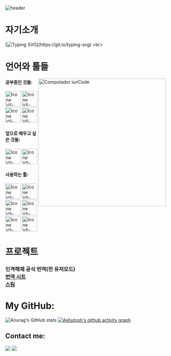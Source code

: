 ![header](https://capsule-render.vercel.app/api?type=waving&height=300&color=4166F5&text=Hello,%20I'm%20koori!&textBg=false&fontColor=234794&fontSize=90&animation=fadeIn)

# **자기소개**
[![Typing SVG](https://readme-typing-svg.demolab.com?font=Black+Han+Sans&duration=3000&pause=1000&color=2956B2&random=false&width=435&lines=%EC%A0%80%EB%8A%94+%EA%B2%8C%EC%9E%84%EB%A7%88%EC%9D%B4%EC%8A%A4%ED%84%B0%EA%B3%A0%EC%97%90+%EC%9E%AC%ED%95%99+%EC%A4%91%EC%9D%B8;1%ED%95%99%EB%85%84+%EC%B5%9C%EC%B0%AC%ED%98%B8%EC%9E%85%EB%8B%88%EB%8B%A4!)](https://git.io/typing-svg)
<br>

# **언어와 툴들**

<img src="https://raw.githubusercontent.com/MicaelliMedeiros/micaellimedeiros/master/image/computer-illustration.png" min-width="400px" max-width="400px" width="400px" align="right" alt="Computador iuriCode">

#### 공부중인 것들:
  [<img height="48px" width="48px" alt="Icone VS-Code" src="https://skillicons.dev/icons?i=cs"/>](https://developer.mozilla.org/en-US/docs/Web/CS)
  [<img height="48px" width="48px" alt="Icone VS-Code" src="https://skillicons.dev/icons?i=cpp"/>](https://developer.mozilla.org/en-US/docs/Web/CSS)
  [<img height="48px" width="48px" alt="Icone VS-Code" src="https://skillicons.dev/icons?i=py"/>](https://developer.mozilla.org/en-US/docs/Web/JavaScript)
  [<img height="48px" width="48px" alt="Icone VS-Code" src="https://skillicons.dev/icons?i=unity"/>](https://developer.mozilla.org/en-US/docs/Web/JavaScript)

#### 앞으로 배우고 싶은 것들:
  [<img height="48px" width="48px" alt="Icone VS-Code" src="https://skillicons.dev/icons?i=blender"/>](https://sass-lang.com/)
  [<img height="48px" width="48px" alt="Icone VS-Code" src="https://skillicons.dev/icons?i=unreal"/>](https://www.typescriptlang.org/)

#### 사용하는 툴:

  [<img height="48px" width="48px" alt="Icone VS-Code" src="https://skillicons.dev/icons?i=vscode"/>](https://code.visualstudio.com/)
  [<img height="48px" width="48px" alt="Icone VS-Code" src="https://skillicons.dev/icons?i=github"/>](https://github.com/)
  [<img height="48px" width="48px" alt="Icone VS-Code" src="https://skillicons.dev/icons?i=git"/>](https://git-scm.com/)
  [<img height="48px" width="48px" alt="Icone VS-Code" src="https://skillicons.dev/icons?i=ps"/>](https://git-scm.com/)
  [<img height="48px" width="48px" alt="Icone VS-Code" src="https://skillicons.dev/icons?i=pr"/>](https://git-scm.com/)
  [<img height="48px" width="48px" alt="Icone VS-Code" src="https://skillicons.dev/icons?i=ae"/>](https://git-scm.com/)
<br>

# **프로젝트**

### **인격해체 공식 번역**(전 유저모드)<br>[번역 시트](https://docs.google.com/document/d/188-ftHxTPhX8Khr7PGqQU4Xw5SIPpYRmGWmBhVzbc1Q/edit)<br>[스팀](https://steamcommunity.com/sharedfiles/filedetails/?id=3072750171)



# My GitHub:

![Anurag's GitHub stats](https://github-readme-stats.vercel.app/api?username=koori0831&hide=contribs,prs&show_icons=true&theme=shades-of-purple)
[![Ashutosh's github activity graph](https://github-readme-activity-graph.vercel.app/graph?username=koori0831&theme=tokyo-night)](https://github.com/ashutosh00710/github-readme-activity-graph)
<br>

## Contact me:
<div>
<a href = "mailto: fuyunokoori0831@gmail.com"><img loading="lazy" src="https://img.shields.io/badge/Gmail-D14836?style=for-the-badge&logo=gmail&logoColor=white" target="_blank"></a>
<a href = https://github.com/koori0831 ><img loading="lazy" src="https://img.shields.io/badge/GitHub-100000?style=for-the-badge&logo=github&logoColor=white" target="_blank"></a>